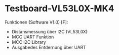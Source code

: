# Testboard-VL53L0X-MK4

 Funktionen (Software V1.0) [F]:
- Distansmessung über I2C (VL53L0X)
- MCC UART Funktion
- MCC I2C Library
- Ausgabedes Entdernung über UART

